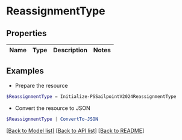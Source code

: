 # ReassignmentType
## Properties

Name | Type | Description | Notes
------------ | ------------- | ------------- | -------------

## Examples

- Prepare the resource
```powershell
$ReassignmentType = Initialize-PSSailpointV2024ReassignmentType 
```

- Convert the resource to JSON
```powershell
$ReassignmentType | ConvertTo-JSON
```

[[Back to Model list]](../README.md#documentation-for-models) [[Back to API list]](../README.md#documentation-for-api-endpoints) [[Back to README]](../README.md)

